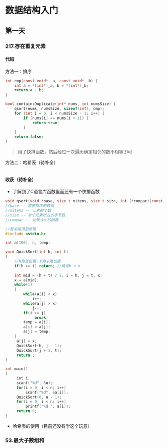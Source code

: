 # 数据结构入门
## 第一天
### 217.存在重复元素
#### 代码
方法一：排序
```C
int cmp(const void* _a, const void* _b) {
    int a = *(int*)_a, b = *(int*)_b;
    return a - b;
}

bool containsDuplicate(int* nums, int numsSize) {
    qsort(nums, numsSize, sizeof(int), cmp);
    for (int i = 0; i < numsSize - 1; i++) {
        if (nums[i] == nums[i + 1]) {
            return true;
        }
    }
    return false;
}
```
>用了快排函数，然后经过一次遍历确定相邻的数不相等即可

方法二：哈希表（待补全）
```C
```
#### 收获（待补全）
* 了解到了C语言库函数里面还有一个快排函数
```C
void qsort(void *base, size_t nitems, size_t size, int (*compar)(const void *, const void*))
//base -- 需要排序的数组
//nitems -- 元素的个数
//size -- 单个元素所占的字节数
//compar -- 比较大小的函数
```
```C
//暂未搞清楚原理
#include <stdio.h>

int a[100], n, temp;

void QuickSort(int h, int t)
{
	//h为首位置，t为末尾位置
    if(h >= t) return; //确保h < n
     
    int mid = (h + t) / 2, i = h, j = t, x;
    x = a[mid];
    while(1)
    {
        while(a[i] < x)
            i++;
        while(a[j] > x) 
            j--;
        if(i >= j) 
             break;
        temp = a[i];
        a[i] = a[j];
        a[j] = temp;
    }
     a[j] = x;
     QuickSort(h, j - 1);
     QuickSort(j + 1, t);
     return ;
}

int main()
{
     int i;
     scanf("%d", &n);
     for(i = 0; i < n; i++)
         scanf("%d", &a[i]);
     QuickSort(0, n - 1);
     for(i = 0; i < n; i++) 
         printf("%d ", a[i]);
     return 0;
}
```
* 哈希表的使用（目前还没有学这个玩意）

### 53.最大子数组和
<!--stackedit_data:
eyJoaXN0b3J5IjpbMTc1MzkwNzU4MSw0NjcxNzMwMTcsLTEwOT
Q3NjYzMzYsMTgwMzcwNDc0OV19
-->